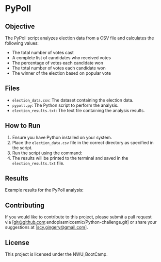 # PyPoll

## Objective

The PyPoll script analyzes election data from a CSV file and calculates the following values:
- The total number of votes cast
- A complete list of candidates who received votes
- The percentage of votes each candidate won
- The total number of votes each candidate won
- The winner of the election based on popular vote

## Files

- `election_data.csv`: The dataset containing the election data.
- `pypoll.py`: The Python script to perform the analysis.
- `election_results.txt`: The text file containing the analysis results.

## How to Run

1. Ensure you have Python installed on your system.
2. Place the `election_data.csv` file in the correct directory as specified in the script.
3. Run the script using the command:
4. The results will be printed to the terminal and saved in the `election_results.txt` file.

## Results

Example results for the PyPoll analysis:

## Contributing
If you would like to contribute to this project, please submit a pull request via [git@github.com:endoplasmicosmic/Python-challenge.git] or share your suggestions at [scy.gingery@gmail.com].

## License

This project is licensed under the NWU_BootCamp.

